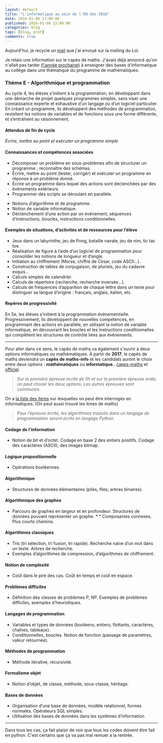 ```yaml
---
layout: default
title: "L'informatique au sein de l'EN dès 2016"
date: 2016-01-06 23:00:00
published: 2016-01-06 23:00:00
categories: blog
tags: [blog, prof]
comments: true
---
```


Aujourd'hui, je recycle un [mail](http://lists.hackerspaces.org/pipermail/lyon-hackerspace/2016-January/005446.html) que j'ai envoyé sur la mailing du Lol.


Je relais une information sur le capès de maths. J'avais déjà annoncé qu'on n'allait pas tarder [(l'année prochaine)](http://lists.hackerspaces.org/pipermail/lyon-hackerspace/2015-December/005405.html) à enseigner des bases d'informatique au collège dans une thématique du programme de mathématiques.


### Thème E - Algorithmique et programmation

Au cycle 4, les élèves s’initient à la programmation, en développant dans une démarche de projet quelques programmes simples, sans viser une connaissance experte et exhaustive d’un langage ou d’un logiciel particulier. En créant un programme, ils développent des méthodes de programmation, revisitent les notions de variables et de fonctions sous une forme différente, et s’entraînent au raisonnement.

#### Attendus de fin de cycle

*Écrire, mettre au point et exécuter un programme simple*

#### Connaissances et compétences associées

+ Décomposer un problème en sous-problèmes afin de structurer un programme ; reconnaître des schémas.
+ Écrire, mettre au point (tester, corriger) et exécuter un programme en réponse à un problème donné.
+ Écrire un programme dans lequel des actions sont déclenchées par des événements extérieurs.
+ Programmer des scripts se déroulant en parallèle.
 - Notions d’algorithme et de programme.
 - Notion de variable informatique.
 - Déclenchement d’une action par un événement, séquences 
d’instructions, boucles, instructions conditionnelles.

#### Exemples de situations, d’activités et de ressources pour l’élève

+ Jeux dans un labyrinthe, jeu de Pong, bataille navale, jeu de nim, tic tac toe.
+ Réalisation de figure à l’aide d’un logiciel de programmation pour consolider les notions de longueur et d’angle.
+ Initiation au chiffrement (Morse, chiffre de César, code ASCII…).
+ Construction de tables de conjugaison, de pluriels, jeu du cadavre exquis…
+ Calculs simples de calendrier.
+ Calculs de répertoire (recherche, recherche inversée…).
+ Calculs de fréquences d’apparition de chaque lettre dans un texte pour distinguer sa langue d’origine : français, anglais, italien, etc.

#### Repères de progressivité

En 5e, les élèves s'initient à la programmation événementielle. Progressivement, ils développent de nouvelles compétences, en programmant des actions en parallèle, en utilisant la notion de variable informatique, en découvrant les boucles et les instructions conditionnelles qui complètent les structures de contrôle liées aux événements.

--------------------------------------------------------------

Pour aller dans ce sens, le capès de maths va également s'ouvrir à deux options informatiques ou mathématiques. À partir de **2017**, le capès de maths deviendra un **capès de maths-info** et les candidats auront le choix entre deux options : **mathématiques** ou **informatique**.. [capes-maths](http://capes-math.org/) et [officiel](http://www.education.gouv.fr/cid48722/session-2017-creation-une-option-informatique-capes-externe-mathematiques.html). 

> *Sur la première épreuve écrite de 5h et sur la première épreuve orale; on peut choisir les deux options. Les autres épreuves sont communes.*

On a [la liste des items](http://cache.media.education.gouv.fr/file/capes_externe/12/7/p2017_capes_ext_math_512127.pdf) sur lesquelles on peut être interrogés en informatiques. (On peut aussi trouvé les itmes de maths)

> *Pour l’épreuve écrite, les algorithmes traduits dans un langage de programmation seront écrits en langage Python.*

#### Codage de l’information
* Notion de bit et d’octet. Codage en base 2 des entiers positifs. Codage des caractères (ASCII), des images bitmap.

#### Logique propositionnelle
* Opérations booléennes.

#### Algorithmique
* Structures de données élémentaires (piles, files, arbres binaires).

#### Algorithmique des graphes
* Parcours de graphes en largeur et en profondeur. Structures de données pouvant représenter un graphe. * * Composantes connexes. Plus courts chemins.

#### Algorithmes classiques
* Tris (tri sélection, tri fusion, tri rapide). Recherche naïve d’un mot dans un texte. Arbres de recherche.
* Exemples d’algorithmes de compression, d’algorithmes de chiffrement.

#### Notion de complexité
* Coût dans le pire des cas. Coût en temps et coût en espace.

#### Problèmes difficiles
* Définition des classes de problèmes P, NP. Exemples de problèmes difficiles, exemples d’heuristiques.

#### Langages de programmation
* Variables et types de données (booléens, entiers, flottants, caractères, chaînes, tableaux).
* Conditionnelles, boucles. Notion de fonction (passage de paramètres, valeur retournée).

#### Méthodes de programmation
* Méthode itérative, récursivité.

#### Formalisme objet
* Notion d’objet, de classe, méthode, sous-classe, héritage.

#### Bases de données
* Organisation d’une base de données, modèle relationnel, formes normales. Opérateurs SQL simples.
* Utilisation des bases de données dans les systèmes d’information

------------------------------------------------------------------------

Dans tous les cas, ça fait plaisir de voir que tous les codes doivent être fait en python. C'est certains que ça va pas mal remuer à la rentrée.


